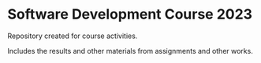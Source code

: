 # Software Development Course 2023  
Repository created for course activities.  

Includes the results and other materials from assignments and other works.
